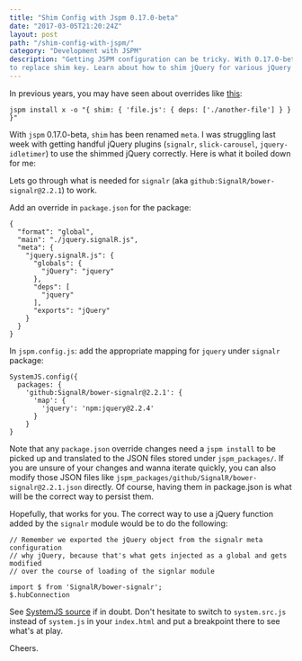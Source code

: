 ```yaml
---
title: "Shim Config with Jspm 0.17.0-beta"
date: "2017-03-05T21:20:24Z"
layout: post
path: "/shim-config-with-jspm/"
category: "Development with JSPM"
description: "Getting JSPM configuration can be tricky. With 0.17.0-beta, the meta key was introduced
to replace shim key. Learn about how to shim jQuery for various jQuery plugins that are written in global style."
---
```


In previous years, you may have seen about overrides like [this](https://github.com/jspm/jspm-cli/issues/689#issuecomment-93955524):

```
jspm install x -o "{ shim: { 'file.js': { deps: ['./another-file'] } } }"
```

With `jspm` 0.17.0-beta, `shim` has been renamed `meta`. I was struggling last week
with getting handful jQuery plugins (`signalr`, `slick-carousel`, `jquery-idletimer`)
to use the shimmed jQuery correctly. Here is what it boiled down for me:

Lets go through what is needed for `signalr` (aka `github:SignalR/bower-signalr@2.2.1`)
to work.

Add an override in `package.json` for the package:

```
{
  "format": "global",
  "main": "./jquery.signalR.js",
  "meta": {
    "jquery.signalR.js": {
      "globals": {
        "jQuery": "jquery"
      },
      "deps": [
        "jquery"
      ],
      "exports": "jQuery"
    }
  }
}
```

In `jspm.config.js`: add the appropriate mapping for `jquery` under `signalr` package:

```
SystemJS.config({
  packages: {
    'github:SignalR/bower-signalr@2.2.1': {
      'map': {
        'jquery': 'npm:jquery@2.2.4'
      }
    }
}
```

Note that any `package.json` override changes need a `jspm install` to be picked up
and translated to the JSON files stored under `jspm_packages/`. If you are unsure of your changes
and wanna iterate quickly, you can also modify those JSON files like `jspm_packages/github/SignalR/bower-signalr@2.2.1.json`
directly. Of course, having them in package.json is what will be the correct way to persist them.

Hopefully, that works for you. The correct way to use a jQuery function
added by the `signalr` module would be to do the following:

```
// Remember we exported the jQuery object from the signalr meta configuration
// why jQuery, because that's what gets injected as a global and gets modified
// over the course of loading of the signlar module

import $ from 'SignalR/bower-signalr';
$.hubConnection
```

See [SystemJS source](https://github.com/systemjs/systemjs/blob/master/dist/system.src.js#L3100-L3139)
if in doubt. Don't hesitate to switch to `system.src.js` instead of `system.js` in your `index.html`
and put a breakpoint there to see what's at play.

Cheers.
